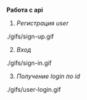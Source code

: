 
**Pабота с api**

1) _Регистрация user_

./gifs/sign-up.gif

2) _Вход_

./gifs/sign-in.gif

3) _Получение login по id_

./gifs/user-login.gif

